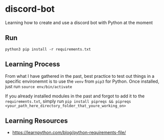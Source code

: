 # discord-bot

Learning how to create and use a discord bot with Python at the moment

## Run

`python3 pip install -r requirements.txt`

## Learning Process

From what I have gathered in the past, best practice to test out things in a specific environemnt is to use the `venv` from `pip3` for Python. Once installed, just run `source env/bin/activate`

If you already installed modules in the past and forgot to add it to the `requirements.txt`, simply run `pip install pipreqs && pipreqs <your_path_here_directory_folder_that_youre_working_on>`

## Learning Resources

- https://learnpython.com/blog/python-requirements-file/
